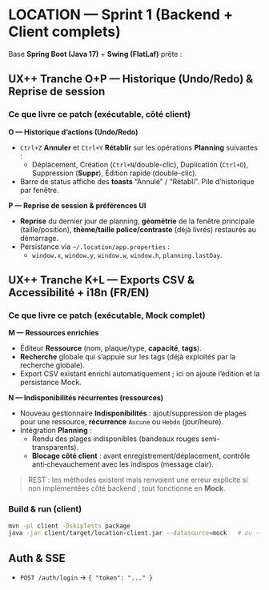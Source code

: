 # LOCATION — Sprint 1 (Backend + Client complets)

Base **Spring Boot (Java 17)** + **Swing (FlatLaf)** prête :

## UX++ Tranche O+P — Historique (Undo/Redo) & Reprise de session

### Ce que livre ce patch (exécutable, côté **client**)
**O — Historique d’actions (Undo/Redo)**
- `Ctrl+Z` **Annuler** et `Ctrl+Y` **Rétablir** sur les opérations **Planning** suivantes :
  - Déplacement, Création (`Ctrl+N`/double-clic), Duplication (`Ctrl+D`), Suppression (**Suppr**), Édition rapide (double-clic).
- Barre de status affiche des **toasts** “Annulé” / “Rétabli”. Pile d’historique par fenêtre.

**P — Reprise de session & préférences UI**
- **Reprise** du dernier jour de planning, **géométrie** de la fenêtre principale (taille/position), **thème/taille police/contraste** (déjà livrés) restaurés au démarrage.
- Persistance via `~/.location/app.properties` :
  - `window.x`, `window.y`, `window.w`, `window.h`, `planning.lastDay`.

## UX++ Tranche K+L — Exports CSV & Accessibilité + i18n (FR/EN)


### Ce que livre ce patch (exécutable, Mock complet)
**M — Ressources enrichies**
- Éditeur **Ressource** (nom, plaque/type, **capacité**, **tags**).
- **Recherche** globale qui s’appuie sur les tags (déjà exploités par la recherche globale).
- Export CSV existant enrichi automatiquement ; ici on ajoute l’édition et la persistance Mock.

**N — Indisponibilités récurrentes (ressources)**
- Nouveau gestionnaire **Indisponibilités** : ajout/suppression de plages pour une ressource, **récurrence** `Aucune` ou `Hebdo` (jour/heure).
- Intégration **Planning** :
  - Rendu des plages indisponibles (bandeaux rouges semi-transparents).
  - **Blocage côté client** : avant enregistrement/déplacement, contrôle anti‑chevauchement avec les indispos (message clair).

> REST : les méthodes existent mais renvoient une erreur explicite si non implémentées côté backend ; tout fonctionne en **Mock**.

### Build & run (client)
```bash
mvn -pl client -DskipTests package
java -jar client/target/location-client.jar --datasource=mock   # ou --datasource=rest
```

## Auth & SSE
- `POST /auth/login` → `{ "token": "..." }`
